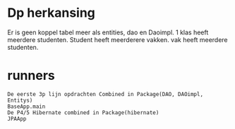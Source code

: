 # Dp herkansing
Er is geen koppel tabel meer als entities, dao en Daoimpl.
1 klas heeft meerdere studenten.
Student heeft meerderere vakken.
vak heeft meerdere studenten.
# runners
```
De eerste 3p lijn opdrachten Combined in Package(DAO, DAOimpl, Entitys)
BaseApp.main
De P4/5 Hibernate combined in Package(hibernate)
JPAApp
```